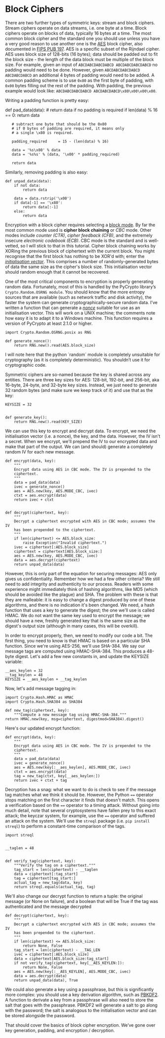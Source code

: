 Block Ciphers
=============

There are two further types of symmetric keys: stream and block
ciphers.  Stream ciphers operate on data streams, i.e. one byte at
a time. Block ciphers operate on blocks of data, typically 16 bytes
at a time. The most common block cipher and the standard one you
should use unless you have a very good reason to use another one
is the
[AES](https://secure.wikimedia.org/wikipedia/en/wiki/Advanced_Encryption_Standard)
block cipher, also documented in [FIPS PUB
197](http://csrc.nist.gov/publications/fips/fips197/fips-197.pdf). AES
is a specific subset of the Rijndael cipher. AES uses block size
of 128-bits (16 bytes); data should be padded out to fit the block
size - the length of the data block must be multiple of the block
size. For example, given an input of `ABCDABCDABCDABCD ABCDABCDABCDABCD`
no padding would need to be done.  However, given `ABCDABCDABCDABCD
ABCDABCDABCD` an additional 4 bytes of padding would need to be
added. A common padding scheme is to use `0x80` as the first byte
of padding, with `0x00` bytes filling out the rest of the padding.
With padding, the previous example would look like:
`ABCDABCDABCDABCD ABCDABCDABCD\x80\x00\x00\x00`.

Writing a padding function is pretty easy:

   def pad_data(data):
       # return data if no padding is required
       if len(data) % 16 == 0: 
           return data

       # subtract one byte that should be the 0x80
       # if 0 bytes of padding are required, it means only
       # a single \x80 is required.

       padding_required     = 15 - (len(data) % 16)

       data = '%s\x80' % data
       data = '%s%s' % (data, '\x00' * padding_required)

       return data

Similarly, removing padding is also easy:

    def unpad_data(data):
        if not data: 
            return data
 
        data = data.rstrip('\x00')
        if data[-1] == '\x80':
            return data[:-1]
        else:
            return data


Encryption with a block cipher requires selecting a [block
mode](https://en.wikipedia.org/wiki/Block_cipher_mode).  By far the
most common mode used is **cipher block chaining** or *CBC* mode.
Other modes include *counter (CTR)*, *cipher feedback (CFB)*, and
the extremely insecure *electronic codebook (ECB)*. CBC mode is the
standard and is well-vetted, so I will stick to that in this tutorial.
Cipher block chaining works by XORing the previous block of ciphertext
with the current block. You might recognise that the first block
has nothing to be XOR'd with; enter the [*initialisation
vector*](https://en.wikipedia.org/wiki/Initialization_vector).  This
comprises a number of randomly-generated bytes of data the same
size as the cipher's block size. This initialisation vector should
random enough that it cannot be recovered.

One of the most critical components to encryption is properly
generating random data. Fortunately, most of this is handled by the
PyCrypto library’s `Crypto.Random.OSRNG module`. You should know
that the more entropy sources that are available (such as network
traffic and disk activity), the faster the system can generate
cryptographically-secure random data. I’ve written a function that
can generate a
[*nonce*](https://secure.wikimedia.org/wikipedia/en/wiki/Cryptographic_nonce)
suitable for use as an initialisation vector. This will work on a
UNIX machine; the comments note how easy it is to adapt it to a
Windows machine. This function requires a version of PyCrypto at
least 2.1.0 or higher.

    import Crypto.Random.OSRNG.posix as RNG
 
    def generate_nonce():
        return RNG.new().read(AES.block_size)

I will note here that the python \`random\` module is completely
unsuitable for cryptography (as it is completely deterministic). You
shouldn’t use it for cryptographic code.

Symmetric ciphers are so-named because the key is shared across any
entities.  There are three key sizes for AES: 128-bit, 192-bit, and
256-bit, aka 16-byte, 24-byte, and 32-byte key sizes. Instead, we just
need to generate 32 random bytes (and make sure we keep track of it)
and use that as the key:

    KEYSIZE = 32


    def generate_key():
        return RNG.new().read(KEY_SIZE)


We can use this key to encrypt and decrypt data. To encrypt, we
need the initialisation vector (i.e. a nonce), the key, and the
data. However, the IV isn't a secret. When we encrypt, we'll prepend
the IV to our encrypted data and make that part of the output. We
can (and should) generate a completely random IV for each new
message.


    def encrypt(data, key):
        """
        Encrypt data using AES in CBC mode. The IV is prepended to the
        ciphertext.
        """
        data = pad_data(data)
        ivec = generate_nonce()
        aes = AES.new(key, AES.MODE_CBC, ivec)
        ctxt = aes.encrypt(data)
        return ivec + ctxt


    def decrypt(ciphertext, key):
        """
        Decrypt a ciphertext encrypted with AES in CBC mode; assumes the IV
        has been prepended to the ciphertext.
        """
        if len(ciphertext) <= AES.block_size:
            raise Exception("Invalid ciphertext.")
        ivec = ciphertext[:AES.block_size]
        ciphertext = ciphertext[AES.block_size:]
        aes = AES.new(key, AES.MODE_CBC, ivec)
        data = aes.decrypt(ciphertext)
        return unpad_data(data)


However, this is only part of the equation for securing messages:
AES only gives us confidentiality. Remember how we had a few other
criteria? We still need to add integrity and authenticity to our
process. Readers with some experience might immediately think of
hashing algorithms, like MD5 (which should be avoided like the
plague) and SHA. The problem with these is that they are malleable:
it is easy to change a digest produced by one of these algorithms,
and there is no indication it's been changed. We need, a hash
function that uses a key to generate the digest; the one we'll use
is called HMAC. We do not want the same key used to encrypt the
message; we should have a new, freshly generated key that is the
same size as the digest's output size (although in many cases, this
will be overkill).

In order to encrypt properly, then, we need to modify our code a bit.
The first thing, you need to know is that HMAC is based on a
particular SHA function. Since we're using AES-256, we'll use SHA-384.
We say our message tags are computed using HMAC-SHA-384. This
produces a 48-byte digest. Let's add a few new constants in, and
update the KEYSIZE variable:

    __aes_keylen = 32
    __tag_keylen = 48
    KEYSIZE = __aes_keylen + __tag_keylen

Now, let's add message tagging in:

    import Crypto.Hash.HMAC as HMAC
    import Crypto.Hash.SHA384 as SHA384

    def new_tag(ciphertext, key):
        """Compute a new message tag using HMAC-SHA-384."""
	return HMAC.new(key, msg=ciphertext, digestmod=SHA384).digest()

Here's our updated encrypt function:

    def encrypt(data, key):
        """
        Encrypt data using AES in CBC mode. The IV is prepended to the
        ciphertext.
        """
        data = pad_data(data)
        ivec = generate_nonce()
        aes = AES.new(key[:__aes_keylen], AES.MODE_CBC, ivec)
        ctxt = aes.encrypt(data)
        tag = new_tag(ctxt, key[__aes_keylen:]) 
        return ivec + ctxt + tag

Decryption has a snag: what we want to do is check to see if the
message tag matches what we think it should be. However, the Python
`==` operator stops matching on the first character it finds that
doesn't match. This opens a verification based on the `==` operator
to a timing attack. Without going into much detail, note that several
cryptosystems have fallen prey to this exact attack; the keyczar
system, for example, use the `==` operator and suffered an attack
on the system. We'll use the `streql` package (i.e. `pip install
streql`) to perform a constant-time comparison of the tags.

    import streql


    __taglen = 48


    def verify_tag(ciphertext, key):
        """Verify the tag on a ciphertext."""
        tag_start = len(ciphertext) - __taglen
        data = ciphertext[:tag_start]
        tag = ciphertext[tag_start:]
        actual_tag = new_tag(data, key)
        return streql.equals(actual_tag, tag)

We'll also change our decrypt function to return a tuple: the
original message (or None on failure), and a boolean that will be
True if the tag was authenticated and the message decrypted

    def decrypt(ciphertext, key):
        """
        Decrypt a ciphertext encrypted with AES in CBC mode; assumes the IV
        has been prepended to the ciphertext.
        """
        if len(ciphertext) <= AES.block_size:
            return None, False
        tag_start = len(ciphertext) - __TAG_LEN
        ivec = ciphertext[:AES.block_size]
        data = ciphertext[AES.block_size:tag_start]
        if not verify_tag(ciphertext, key[__AES_KEYLEN:]):
            return None, False
        aes = AES.new(key[:__AES_KEYLEN], AES.MODE_CBC, ivec)
        data = aes.decrypt(data)
        return unpad_data(data), True

We could also generate a key using a passphrase, but this is
significantly more complex: you should use a key derivation algorithm,
such as [PBKDF2](https://en.wikipedia.org/wiki/Pbkdf2). A function
to derivate a key from a passphrase will also need to store the
salt that goes with the passphrase. PBKDF2 will generate a salt to
go along with the password; the salt is analogous to the initialisation
vector and can be stored alongside the password.

That should cover the basics of block cipher encryption. We’ve
gone over key generation, padding, and encryption / decryption.


